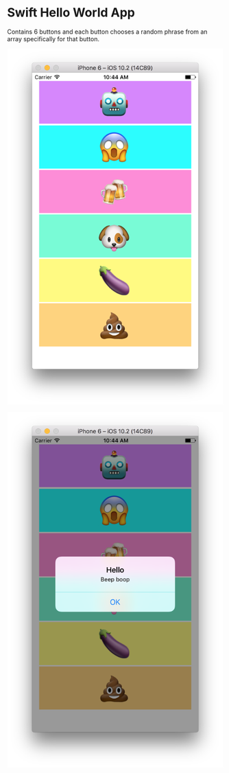# Swift Hello World App

Contains 6 buttons and each button chooses a random
phrase from an array specifically for that button.

![view1](view1.png)

![view2](view2.png)
